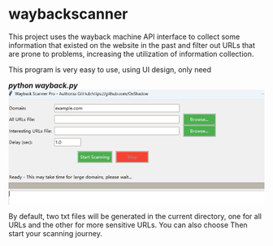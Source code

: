 # waybackscanner
This project uses the wayback machine API interface to collect some information that existed on the website in the past and filter out URLs that are prone to problems, increasing the utilization of information collection.

This program is very easy to use, using UI design, only need

***python wayback.py***
<img align='center' src="./image/1743573361796.jpg" >

By default, two txt files will be generated in the current directory, one for all URLs and the other for more sensitive URLs. You can also choose
Then start your scanning journey.
